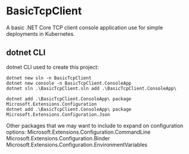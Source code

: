 # BasicTcpClient

A basic .NET Core TCP client console application use for simple deployments in Kubernetes. 

## dotnet CLI

dotnet CLI used to create this project:

```ps1: In C:\src\github.com\ongzhixian\BasicTcpClient
dotnet new sln -n BasicTcpClient
dotnet new console -n BasicTcpClient.ConsoleApp
dotnet sln .\BasicTcpClient.sln add .\BasicTcpClient.ConsoleApp\

dotnet add .\BasicTcpClient.ConsoleApp\ package Microsoft.Extensions.Configuration
dotnet add .\BasicTcpClient.ConsoleApp\ package Microsoft.Extensions.Configuration.Json

```

Other packages that we may want to include to expand on configuration options:
Microsoft.Extensions.Configuration.CommandLine
Microsoft.Extensions.Configuration.Binder
Microsoft.Extensions.Configuration.EnvironmentVariables 